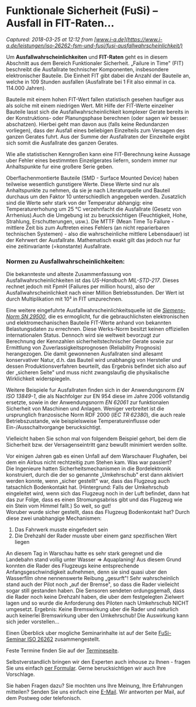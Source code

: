 # Funktionale Sicherheit (FuSi) – Ausfall in FIT-Raten...

_Captured: 2018-03-25 at 12:12 from [www.i-q.de](https://www.i-q.de/leistungen/iso-26262-fsm-und-fusi/fusi-ausfallwahrscheinlichkeit/)_

Um **Ausfallwahrscheinlichkeiten** und **FIT-Raten** geht es in diesem Abschnitt aus dem Bereich Funktionaler Sicherheit. „Failure in Time" (FIT) beschreibt die Ausfallrate technischer Komponenten, insbesondere elektronischer Bauteile. Die Einheit FIT gibt dabei die Anzahl der Bauteile an, welche in 109 Stunden ausfallen (Ausfallrate bei 1 Fit also einmal in ca. 114.000 Jahren).

Bauteile mit einem hohen FIT-Wert fallen statistisch gesehen haufiger aus als solche mit einem niedrigen Wert. Mit Hilfe der FIT-Werte einzelner Bauteile lasst sich die Ausfallwahrscheinlichkeit komplexer Gerate bereits in der Konstruktions- oder Planungsphase berechnen (oder sagen wir besser: abschatzen). Hierbei geht man davon aus (falls keine Redundanzen vorliegen), dass der Ausfall eines beliebigen Einzelteils zum Versagen des ganzen Gerates fuhrt. Aus der Summe der Ausfallraten der Einzelteile ergibt sich somit die Ausfallrate des ganzen Gerates.

Wie alle statistischen Kenngroßen kann eine FIT-Berechnung keine Aussage uber Fehler eines bestimmten Einzelgerates liefern, sondern immer nur Anhaltspunkte fur eine großere Serie geben.

Oberflachenmontierte Bauteile (SMD - Surface Mounted Device) haben teilweise wesentlich gunstigere Werte. Diese Werte sind nur als Anhaltspunkte zu nehmen, da sie je nach Literaturquelle und Bauteil durchaus um den Faktor 10 unterschiedlich angegeben werden. Zusatzlich sind die Werte sehr stark von der Temperatur abhangig: eine Temperaturerhohung um 25 °C verzehnfacht die Ausfallrate (Gesetz von Arrhenius).Auch die Umgebung ist zu berucksichtigen (Feuchtigkeit, Hohe, Strahlung, Erschutterungen, usw.). Die MTTF (Mean Time To Failure - mittlere Zeit bis zum Auftreten eines Fehlers (an nicht reparierbaren technischen Systemen) - also die wahrscheinliche mittlere Lebensdauer) ist der Kehrwert der Ausfallrate. Mathematisch exakt gilt das jedoch nur fur eine zeitinvariante (=konstante) Ausfallrate.

### **Normen zu Ausfallwahrscheinlichkeiten:**

Die bekannteste und alteste Zusammenfassung von Ausfallwahrscheinlichkeiten ist das _US-Handbuch MIL-STD-217_. Dieses rechnet jedoch mit FpmH (Failures per million hours), also der Ausfallwahrscheinlichkeit nach einer Million Betriebsstunden. Der Wert ist durch Multiplikation mit 10³ in FIT umzurechnen.

Eine weitere eingefuhrte Ausfallwahrscheinlichkeitsquelle ist die _[Siemens-Norm SN 29500](https://www.i-q.de/leistungen/iso-26262-fsm-und-fusi/SN-29500-Norm/)_, die es ermoglicht, fur die gebrauchlichsten elektronischen und elektromechanischen Bauteile FIT-Werte anhand von bekannten Belastungsdaten zu errechnen. Diese Werks-Norm besitzt keinen offiziellen internationalen Status. Dennoch wird sie weltweit bevorzugt zur Berechnung der Kennzahlen sicherheitstechnischer Gerate sowie zur Ermittlung von Zuverlassigkeitsprognosen (Reliability Prognosis) herangezogen. Die damit gewonnenen Ausfallraten sind allesamt konservativer Natur, d.h. das Bauteil wird unabhangig von Hersteller und dessen Produktionsverfahren beurteilt, das Ergebnis befindet sich also auf der „sicheren Seite" und muss nicht zwangslaufig die physikalische Wirklichkeit widerspiegeln.

Weitere Beispiele fur Ausfallraten finden sich in der Anwendungsnorm _EN ISO 13849-1_, die als Nachfolger zur EN 954 diese im Jahre 2006 vollstandig ersetzte, sowie in der Anwendungsnorm _EN 62061_ zur funktionalen Sicherheit von Maschinen und Anlagen. Weniger verbreitet ist die ursprunglich franzosische Norm RDF 2000 (_IEC TR 62380_), die auch reale Betriebszustande, wie beispielsweise Temperatureinflusse oder Ein-/Ausschaltvorgange berucksichtigt.

Vielleicht haben Sie schon mal von folgendem Beispiel gehort, bei dem die Sicherheit bzw. der Versagenseintritt ganz bewußt minimiert werden sollte.

Vor einigen Jahren gab es einen Unfall auf dem Warschauer Flughafen, bei dem ein Airbus nicht rechtzeitig zum Stehen kam. Was war passiert?  
Die Ingenieure hatten Sicherheitsmechanismen in die Bordelektronik konstruiert, durch die der so genannte „Umkehrschub" erst dann aktiviert werden konnte, wenn „sicher gestellt" war, dass das Flugzeug auch tatsachlich Bodenkontakt hat. (Hintergrund: Falls der Umkehrschub eingeleitet wird, wenn sich das Flugzeug noch in der Luft befindet, dann hat das zur Folge, dass es einen Stromungsabriss gibt und das Flugzeug wie ein Stein vom Himmel fallt.) So weit, so gut!  
Woruber wurde sicher gestellt, dass das Flugzeug Bodenkontakt hat? Durch diese zwei unabhangige Mechanismen:

  1. Das Fahrwerk musste eingefedert sein
  2. Die Drehzahl der Rader musste uber einem ganz spezifischen Wert liegen

An diesem Tag in Warschau hatte es sehr stark geregnet und die Landebahn stand vollig unter Wasser => Aquaplaning! Aus diesem Grund konnten die Rader des Flugzeugs keine entsprechende Anfangsgeschwindigkeit aufnehmen, denn sie sind quasi uber den Wasserfilm ohne nennenswerte Reibung „gesurft"! Sehr wahrscheinlich stand auch der Pilot noch „auf der Bremse", so dass die Rader vielleicht sogar still gestanden haben. Die Sensoren sendeten ordungsgemaß, dass die Rader noch keine Drehzahl haben, die uber dem festgelegten Zielwert lagen und so wurde die Anforderung des Piloten nach Umkehrschub NICHT umgesetzt. Ergebnis: Keine Bremswirkung uber die Rader und naturlich auch keinerlei Bremswirkung uber den Umkehrschub! Die Auswirkung kann sich jeder vorstellen...

Einen Überblick uber mogliche Seminarinhalte ist auf der Seite [FuSi-Seminar ISO 26262](https://www.i-q.de/seminare-und-workshops/fusi-seminare-iso-26262/) zusammengestellt.

Feste Termine finden Sie auf der [Termineseite](https://www.i-q.de/termine-und-kalender/termine/).

Selbstverstandlich bringen wir den Experten auch inhouse zu Ihnen - fragen Sie uns einfach [per Formular](https://www.i-q.de/fragen-und-angebote/). Gerne berucksichtigen wir auch Ihre Vorschlage.

Sie haben Fragen dazu? Sie mochten uns Ihre Meinung, Ihre Erfahrungen mitteilen? Senden Sie uns einfach eine [E-Mail](https://www.i-q.de/kontakt/). Wir antworten per Mail, auf dem Postweg oder telefonisch.
